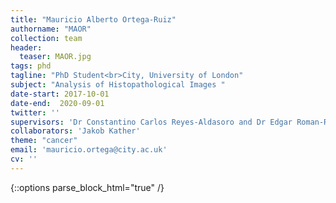 ```yaml
---
title: "Mauricio Alberto Ortega-Ruiz"
authorname: "MAOR"
collection: team
header:
  teaser: MAOR.jpg
tags: phd
tagline: "PhD Student<br>City, University of London"
subject: "Analysis of Histopathological Images "
date-start: 2017-10-01
date-end:  2020-09-01
twitter: ''
supervisors: 'Dr Constantino Carlos Reyes-Aldasoro and Dr Edgar Roman-Rangel'
collaborators: 'Jakob Kather'
theme: "cancer"
email: 'mauricio.ortega@city.ac.uk'
cv: ''
---
```

{::options parse_block_html="true" /}

<p align= "justify">
